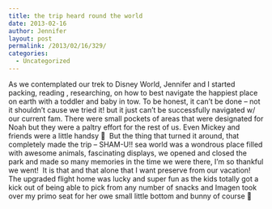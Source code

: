 ```yaml
---
title: the trip heard round the world
date: 2013-02-16
author: Jennifer
layout: post
permalink: /2013/02/16/329/
categories:
  - Uncategorized
---
```

As we contemplated our trek to Disney World, Jennifer and I started packing, reading , researching, on how to best navigate the happiest place on earth with a toddler and baby in tow. To be honest, it can&#8217;t be done &#8211; not it shouldn&#8217;t cause we tried it! but it just can&#8217;t be successfully navigated w/ our current fam. There were small pockets of areas that were designated for Noah but they were a paltry effort for the rest of us. Even Mickey and friends were a little handsy 🙂 &nbsp;But the thing that turned it around, that completely made the trip &#8211; SHAM-U!! sea world was a wondrous place filled with awesome animals, fascinating displays, we opened and closed the park and made so many memories in the time we were there, I&#8217;m so thankful we went! &nbsp;It is that and that alone that I want preserve from our vacation! The upgraded flight home was lucky and super fun as the kids totally got a kick out of being able to pick from any number of snacks and Imagen took over my primo seat for her owe small little bottom and bunny of course 🙂
